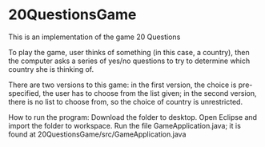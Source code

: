 # 20QuestionsGame
This is an implementation of the game 20 Questions

To play the game, user thinks of something (in this case, a country), then the computer asks a series of yes/no questions to try to determine which country she is thinking of.

There are two versions to this game: in the first version, the choice is pre-specified, the user has to choose from the list given; in the second version, there is no list to choose from, so the choice of country is unrestricted.

How to run the program:
Download the folder to desktop.
Open Eclipse and import the folder to workspace.
Run the file GameApplication.java; it is found at 20QuestionsGame/src/GameApplication.java
